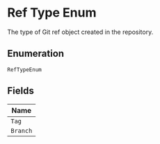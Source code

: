 
# Ref Type Enum

The type of Git ref object created in the repository.

## Enumeration

`RefTypeEnum`

## Fields

| Name |
|  --- |
| `Tag` |
| `Branch` |

